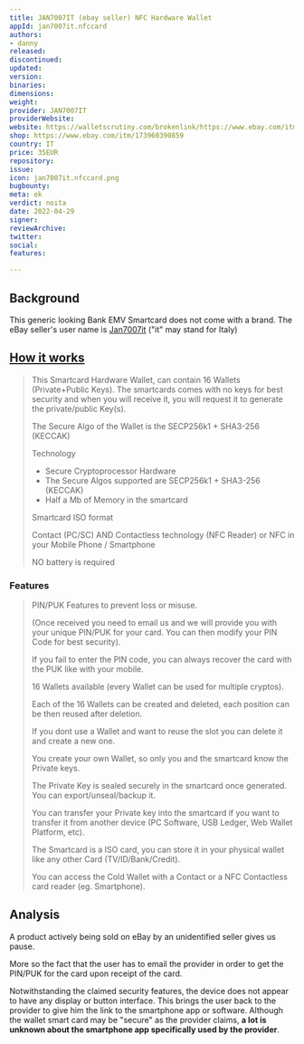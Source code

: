 ```yaml
---
title: JAN7007IT (ebay seller) NFC Hardware Wallet
appId: jan7007it.nfccard
authors:
- danny
released: 
discontinued: 
updated: 
version: 
binaries: 
dimensions: 
weight: 
provider: JAN7007IT
providerWebsite: 
website: https://walletscrutiny.com/brokenlink/https://www.ebay.com/itm/173960390859
shop: https://www.ebay.com/itm/173960390859
country: IT
price: 35EUR
repository: 
issue: 
icon: jan7007it.nfccard.png
bugbounty: 
meta: ok
verdict: noita
date: 2022-04-29
signer: 
reviewArchive: 
twitter: 
social: 
features: 

---
```


## Background 

This generic looking Bank EMV Smartcard does not come with a brand. The eBay seller's user name is [Jan7007it](https://www.ebay.com/usr/jan7007it) ("it" may stand for Italy)

## [How it works](https://www.ebay.com/itm/173960390859)

> This Smartcard Hardware Wallet, can contain 16 Wallets (Private+Public Keys). The smartcards comes with no keys for best security and when you will receive it, you will request it to generate the private/public Key(s).
>
> The Secure Algo of the Wallet is the SECP256k1 + SHA3-256 (KECCAK)
>
> Technology 
>
> - Secure Cryptoprocessor Hardware 
> - The Secure Algos supported are SECP256k1 + SHA3-256 (KECCAK) 
> - Half a Mb of Memory in the smartcard 
>
> Smartcard ISO format 
>
> Contact (PC/SC) AND Contactless technology (NFC Reader) or NFC in your Mobile Phone / Smartphone
>
> NO battery is required 

### Features 

> PIN/PUK Features to prevent loss or misuse. 
>
> (Once received you need to email us and we will provide you with your unique PIN/PUK for your card. You can then modify your PIN Code for best security). 
>
> If you fail to enter the PIN code, you can always recover the card with the PUK like with your mobile. 
> 
> 16 Wallets available (every Wallet can be used for multiple cryptos). 
> 
> Each of the 16 Wallets can be created and deleted, each position can be then reused after deletion. 
> 
> If you dont use a Wallet and want to reuse the slot you can delete it and create a new one. 
> 
> You create your own Wallet, so only you and the smartcard know the Private keys. 
>
> The Private Key is sealed securely in the smartcard once generated. You can export/unseal/backup it. 
>
> You can transfer your Private key into the smartcard if you want to transfer it from another device (PC Software, USB Ledger, Web Wallet Platform, etc). 
> 
> The Smartcard is a ISO card, you can store it in your physical wallet like any other Card (TV/ID/Bank/Credit). 
> 
> You can access the Cold Wallet with a Contact or a NFC Contactless card reader (eg. Smartphone). 

## Analysis 

A product actively being sold on eBay by an unidentified seller gives us pause. 

More so the fact that the user has to email the provider in order to get the PIN/PUK for the card upon receipt of the card.

Notwithstanding the claimed security features, the device does not appear to have any display or button interface. This brings the user back to the provider to give him the link to the smartphone app or software. Although the wallet smart card may be "secure" as the provider claims, **a lot is unknown about the smartphone app specifically used by the provider**. 